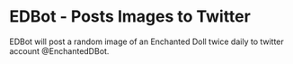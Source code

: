 # EDBot - Posts Images to Twitter
EDBot will post a random image of an Enchanted Doll twice daily to twitter account @EnchantedDBot.
